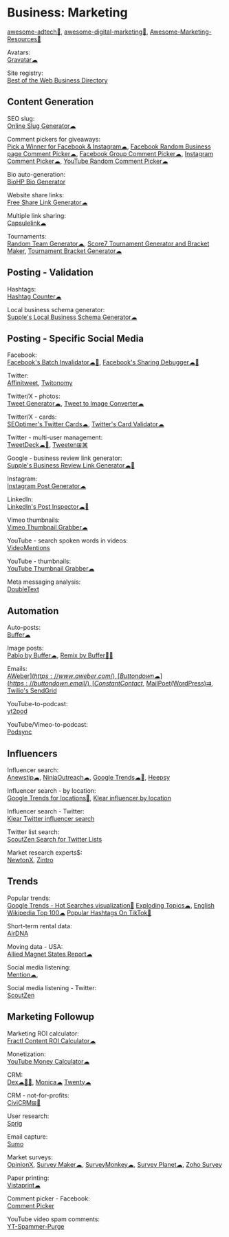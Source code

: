 # Business: Marketing

[awesome-adtech💩](https://github.com/AirGrid/awesome-adtech),
[awesome-digital-marketing💩](https://github.com/paulbradish/awesome-digital-marketing),
[Awesome-Marketing-Resources💩](https://github.com/theepiccode/Awesome-Marketing-Resources)

Avatars:  
[Gravatar☁](https://en.gravatar.com/)

Site registry:  
[Best of the Web Business Directory](https://botw.org/)

## Content Generation

SEO slug:  
[Online Slug Generator☁](https://commentpicker.com/slugify.php)

Comment pickers for giveaways:  
[Pick a Winner for Facebook & Instagram☁](https://commentpicker.com/facebook-instagram.php),
[Facebook Random Business page Comment Picker☁](https://commentpicker.com/facebook-business.php),
[Facebook Group Comment Picker☁](https://commentpicker.com/facebook-groups.php),
[Instagram Comment Picker☁](https://commentpicker.com/business-instagram.php),
[YouTube Random Comment Picker☁](https://commentpicker.com/youtube.php)

Bio auto-generation:  
[BioHP Bio Generator](https://tools.highperformr.ai/bio-generator)

Website share links:  
[Free Share Link Generator☁](https://www.websiteplanet.com/webtools/sharelink/)

Multiple link sharing:  
[Capsulelink☁](https://capsulelink.com/)

Tournaments:  
[Random Team Generator☁](https://commentpicker.com/team-generator.php),
[Score7 Tournament Generator and Bracket Maker](https://www.score7.io/),
[Tournament Bracket Generator☁](https://commentpicker.com/tournament-bracket-generator.php)

## Posting - Validation

Hashtags:  
[Hashtag Counter☁](https://commentpicker.com/hashtag-counter.php)

Local business schema generator:  
[Supple's Local Business Schema Generator☁](https://supple.com.au/tools/local-business-schema-generator/)

## Posting - Specific Social Media

Facebook:  
[Facebook's Batch Invalidator☁🧛](https://developers.facebook.com/tools/debug/sharing/batch/),
[Facebook's Sharing Debugger☁🧛](https://developers.facebook.com/tools/debug)

Twitter:  
[Affinitweet](https://affinitweet.com/),
[Twitonomy](https://www.twitonomy.com/)

Twitter/X - photos:  
[Tweet Generator☁](https://10015.io/tools/tweet-generator),
[Tweet to Image Converter☁](https://10015.io/tools/tweet-to-image-converter)

Twitter/X - cards:  
[SEOptimer's Twitter Cards☁](https://www.seoptimer.com/twitter-card-validator),
[Twitter's Card Validator☁](https://cards-dev.twitter.com/validator)

Twitter - multi-user management:  
[TweetDeck☁🧛](https://tweetdeck.twitter.com/),
[Tweeten⊞⌘](https://tweetenapp.com/)

Google - business review link generator:  
[Supple's Business Review Link Generator☁🧛](https://supple.com.au/tools/google-review-link-generator/)

Instagram:  
[Instagram Post Generator☁](https://10015.io/tools/instagram-post-generator)

LinkedIn:  
[LinkedIn's Post Inspector☁🧛](https://www.linkedin.com/post-inspector/)

Vimeo thumbnails:  
[Vimeo Thumbnail Grabber☁](https://10015.io/tools/vimeo-thumbnail-grabber)

YouTube - search spoken words in videos:  
[VideoMentions](https://videomentions.com/search)

YouTube - thumbnails:  
[YouTube Thumbnail Grabber☁](https://10015.io/tools/youtube-thumbnail-grabber)

Meta messaging analysis:  
[DoubleText](https://app.doubletext.me/)

## Automation

Auto-posts:  
[Buffer☁](https://buffer.com/)

Image posts:  
[Pablo by Buffer☁](https://pablo.buffer.com/),
[Remix by Buffer🍎🤖](https://buffer.com/remix)

Emails:  
[AWeber$](https://www.aweber.com/),
[Buttondown☁](https://buttondown.email/),
[Constant Contact$](https://www.constantcontact.com/),
[MailPoet(WordPress)⇉](https://www.mailpoet.com/),
[Twilio's SendGrid](https://sendgrid.com/)

YouTube-to-podcast:  
[yt2pod](https://github.com/frou/yt2pod)

YouTube/Vimeo-to-podcast:  
[Podsync](https://github.com/mxpv/podsync)

## Influencers

Influencer search:  
[Anewstip☁](https://anewstip.com/),
[NinjaOutreach☁](https://ninjaoutreach.com/),
[Google Trends☁🧛](https://trends.google.com/),
[Heepsy](https://www.heepsy.com/)

Influencer search - by location:  
[Google Trends for locations🧛](https://mashups.appb.in/google-trend-mashup),
[Klear influencer by location](https://klear.com/free-tools/find-influencers-by-location)

Influencer search - Twitter:  
[Klear Twitter influencer search](https://klear.com/free-tools/find-twitter-influencers)

Twitter list search:  
[ScoutZen Search for Twitter Lists](https://www.scoutzen.com/twitter-lists/search)

Market research experts$:  
[NewtonX](https://www.newtonx.com/),
[Zintro](https://www.zintro.com/)

## Trends

Popular trends:  
[Google Trends - Hot Searches visualization🧛](https://trends.google.com/trends/hottrends/visualize)
[Exploding Topics☁](https://explodingtopics.com/),
[English Wikipedia Top 100☁](https://top.hatnote.com/)
[Popular Hashtags On TikTok🧛](https://ads.tiktok.com/business/creativecenter/inspiration/)

Short-term rental data:  
[AirDNA](https://www.airdna.co/)

Moving data - USA:  
[Allied Magnet States Report☁](https://www.allied.com/migration-map)

Social media listening:  
[Mention☁](https://mention.com/),

Social media listening - Twitter:  
[ScoutZen](https://www.scoutzen.com/)

## Marketing Followup

Marketing ROI calculator:  
[Fractl Content ROI Calculator☁](http://frac.tl/content-roi-calc/)

Monetization:  
[YouTube Money Calculator☁](https://commentpicker.com/youtube-money-calculator.php)

CRM:  
[Dex☁🍎🤖](https://getdex.com/),
[Monica☁](https://github.com/monicahq/monica)
[Twenty☁](https://twenty.com/)

CRM - not-for-profits:  
[CiviCRM⊞🐧](https://civicrm.org/)

User research:  
[Sprig](https://sprig.com/)

Email capture:  
[Sumo](https://sumo.com/)

Market surveys:  
[OpinionX](https://www.opinionx.co/),
[Survey Maker☁](https://www.survey-maker.com/),
[SurveyMonkey☁](https://www.surveymonkey.com/),
[Survey Planet☁](https://surveyplanet.com/),
[Zoho Survey](https://www.zoho.com/survey/)

Paper printing:  
[Vistaprint☁](https://www.vistaprint.com/)

Comment picker - Facebook:  
[Comment Picker](https://commentpicker.com/)

YouTube video spam comments:  
[YT-Spammer-Purge](https://github.com/ThioJoe/YT-Spammer-Purge)
